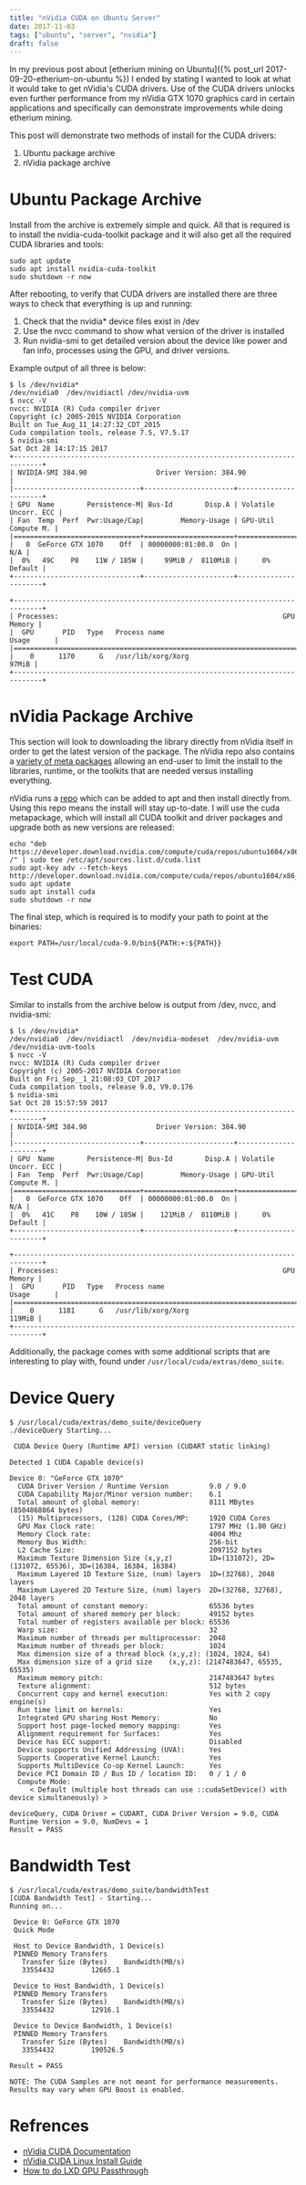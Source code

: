 ```yaml
---
title: "nVidia CUDA on Ubuntu Server"
date: 2017-11-03
tags: ["ubuntu", "server", "nvidia"]
draft: false
---
```


In my previous post about [etherium mining on Ubuntu]({% post_url 2017-09-20-etherium-on-ubuntu %}) I ended by stating I wanted to look at what it would take to get nVidia's CUDA drivers. Use of the CUDA drivers unlocks even further performance from my nVidia GTX 1070 graphics card in certain applications and specifically can demonstrate improvements while doing etherium mining.

This post will demonstrate two methods of install for the CUDA drivers:

1. Ubuntu package archive
1. nVidia package archive

# Ubuntu Package Archive

Install from the archive is extremely simple and quick. All that is required is to install the nvidia-cuda-toolkit package and it will also get all the required CUDA libraries and tools:

```shell
sudo apt update
sudo apt install nvidia-cuda-toolkit
sudo shutdown -r now
```

After rebooting, to verify that CUDA drivers are installed there are three ways to check that everything is up and running:

1. Check that the nvidia* device files exist in /dev
1. Use the nvcc command to show what version of the driver is installed
1. Run nvidia-smi to get detailed version about the device like power and fan info, processes using the GPU, and driver versions.

Example output of all three is below:

```shell
$ ls /dev/nvidia*
/dev/nvidia0  /dev/nvidiactl /dev/nvidia-uvm
$ nvcc -V
nvcc: NVIDIA (R) Cuda compiler driver
Copyright (c) 2005-2015 NVIDIA Corporation
Built on Tue_Aug_11_14:27:32_CDT_2015
Cuda compilation tools, release 7.5, V7.5.17
$ nvidia-smi
Sat Oct 28 14:17:15 2017
+-----------------------------------------------------------------------------+
| NVIDIA-SMI 384.90                 Driver Version: 384.90                    |
|-------------------------------+----------------------+----------------------+
| GPU  Name        Persistence-M| Bus-Id        Disp.A | Volatile Uncorr. ECC |
| Fan  Temp  Perf  Pwr:Usage/Cap|         Memory-Usage | GPU-Util  Compute M. |
|===============================+======================+======================|
|   0  GeForce GTX 1070    Off  | 00000000:01:00.0  On |                  N/A |
|  0%   49C    P8    11W / 185W |     99MiB /  8110MiB |      0%      Default |
+-------------------------------+----------------------+----------------------+

+-----------------------------------------------------------------------------+
| Processes:                                                       GPU Memory |
|  GPU       PID   Type   Process name                             Usage      |
|=============================================================================|
|    0      1170      G   /usr/lib/xorg/Xorg                            97MiB |
+-----------------------------------------------------------------------------+
```

# nVidia Package Archive

This section will look to downloading the library directly from nVidia itself in order to get the latest version of the package. The nVidia repo also contains a [variety of meta packages](http://docs.nvidia.com/cuda/cuda-installation-guide-linux/index.html#package-manager-metas) allowing an end-user to limit the install to the libraries, runtime, or the toolkits that are needed versus installing everything.

nVidia runs a [repo](https://developer.download.nvidia.com/compute/cuda/repos/) which can be added to apt and then install directly from. Using this repo means the install will stay up-to-date. I will use the cuda metapackage, which will install all CUDA toolkit and driver packages and upgrade both as new versions are released:

```shell
echo "deb https://developer.download.nvidia.com/compute/cuda/repos/ubuntu1604/x86_64/ /" | sudo tee /etc/apt/sources.list.d/cuda.list
sudo apt-key adv --fetch-keys http://developer.download.nvidia.com/compute/cuda/repos/ubuntu1604/x86_64/7fa2af80.pub
sudo apt update
sudo apt install cuda
sudo shutdown -r now
```

The final step, which is required is to modify your path to point at the binaries:

```shell
export PATH=/usr/local/cuda-9.0/bin${PATH:+:${PATH}}
```

# Test CUDA

Similar to installs from the archive below is output from /dev, nvcc, and nvidia-smi:

```shell
$ ls /dev/nvidia*
/dev/nvidia0  /dev/nvidiactl  /dev/nvidia-modeset  /dev/nvidia-uvm  /dev/nvidia-uvm-tools
$ nvcc -V
nvcc: NVIDIA (R) Cuda compiler driver
Copyright (c) 2005-2017 NVIDIA Corporation
Built on Fri_Sep__1_21:08:03_CDT_2017
Cuda compilation tools, release 9.0, V9.0.176
$ nvidia-smi
Sat Oct 28 15:57:59 2017
+-----------------------------------------------------------------------------+
| NVIDIA-SMI 384.90                 Driver Version: 384.90                    |
|-------------------------------+----------------------+----------------------+
| GPU  Name        Persistence-M| Bus-Id        Disp.A | Volatile Uncorr. ECC |
| Fan  Temp  Perf  Pwr:Usage/Cap|         Memory-Usage | GPU-Util  Compute M. |
|===============================+======================+======================|
|   0  GeForce GTX 1070    Off  | 00000000:01:00.0  On |                  N/A |
|  0%   41C    P8    10W / 185W |    121MiB /  8110MiB |      0%      Default |
+-------------------------------+----------------------+----------------------+

+-----------------------------------------------------------------------------+
| Processes:                                                       GPU Memory |
|  GPU       PID   Type   Process name                             Usage      |
|=============================================================================|
|    0      1181      G   /usr/lib/xorg/Xorg                           119MiB |
+-----------------------------------------------------------------------------+
```

Additionally, the package comes with some additional scripts that are interesting to play with, found under `/usr/local/cuda/extras/demo_suite`.

# Device Query

```shell
$ /usr/local/cuda/extras/demo_suite/deviceQuery
./deviceQuery Starting...

 CUDA Device Query (Runtime API) version (CUDART static linking)

Detected 1 CUDA Capable device(s)

Device 0: "GeForce GTX 1070"
  CUDA Driver Version / Runtime Version          9.0 / 9.0
  CUDA Capability Major/Minor version number:    6.1
  Total amount of global memory:                 8111 MBytes (8504868864 bytes)
  (15) Multiprocessors, (128) CUDA Cores/MP:     1920 CUDA Cores
  GPU Max Clock rate:                            1797 MHz (1.80 GHz)
  Memory Clock rate:                             4004 Mhz
  Memory Bus Width:                              256-bit
  L2 Cache Size:                                 2097152 bytes
  Maximum Texture Dimension Size (x,y,z)         1D=(131072), 2D=(131072, 65536), 3D=(16384, 16384, 16384)
  Maximum Layered 1D Texture Size, (num) layers  1D=(32768), 2048 layers
  Maximum Layered 2D Texture Size, (num) layers  2D=(32768, 32768), 2048 layers
  Total amount of constant memory:               65536 bytes
  Total amount of shared memory per block:       49152 bytes
  Total number of registers available per block: 65536
  Warp size:                                     32
  Maximum number of threads per multiprocessor:  2048
  Maximum number of threads per block:           1024
  Max dimension size of a thread block (x,y,z): (1024, 1024, 64)
  Max dimension size of a grid size    (x,y,z): (2147483647, 65535, 65535)
  Maximum memory pitch:                          2147483647 bytes
  Texture alignment:                             512 bytes
  Concurrent copy and kernel execution:          Yes with 2 copy engine(s)
  Run time limit on kernels:                     Yes
  Integrated GPU sharing Host Memory:            No
  Support host page-locked memory mapping:       Yes
  Alignment requirement for Surfaces:            Yes
  Device has ECC support:                        Disabled
  Device supports Unified Addressing (UVA):      Yes
  Supports Cooperative Kernel Launch:            Yes
  Supports MultiDevice Co-op Kernel Launch:      Yes
  Device PCI Domain ID / Bus ID / location ID:   0 / 1 / 0
  Compute Mode:
     < Default (multiple host threads can use ::cudaSetDevice() with device simultaneously) >

deviceQuery, CUDA Driver = CUDART, CUDA Driver Version = 9.0, CUDA Runtime Version = 9.0, NumDevs = 1
Result = PASS
```

# Bandwidth Test

```shell
$ /usr/local/cuda/extras/demo_suite/bandwidthTest
[CUDA Bandwidth Test] - Starting...
Running on...

 Device 0: GeForce GTX 1070
 Quick Mode

 Host to Device Bandwidth, 1 Device(s)
 PINNED Memory Transfers
   Transfer Size (Bytes)    Bandwidth(MB/s)
   33554432         12665.1

 Device to Host Bandwidth, 1 Device(s)
 PINNED Memory Transfers
   Transfer Size (Bytes)    Bandwidth(MB/s)
   33554432         12916.1

 Device to Device Bandwidth, 1 Device(s)
 PINNED Memory Transfers
   Transfer Size (Bytes)    Bandwidth(MB/s)
   33554432         190526.5

Result = PASS

NOTE: The CUDA Samples are not meant for performance measurements. Results may vary when GPU Boost is enabled.
```

# Refrences

* [nVidia CUDA Documentation](http://docs.nvidia.com/cuda/index.html)
* [nVidia CUDA Linux Install Guide](http://docs.nvidia.com/cuda/cuda-installation-guide-linux/index.html)
* [How to do LXD GPU Passthrough](https://insights.ubuntu.com/2017/03/28/nvidia-cuda-inside-a-lxd-container/)
